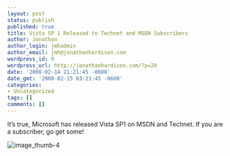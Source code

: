 ```yaml
---
layout: post
status: publish
published: true
title: Vista SP 1 Released to Technet and MSDN Subscribers
author: Jonathan
author_login: jmhadmin
author_email: jmh@jonathanhardison.com
wordpress_id: 9
wordpress_url: http://jonathanhardison.com/?p=28
date: '2008-02-14 21:21:45 -0600'
date_gmt: '2008-02-15 03:21:45 -0600'
categories:
- Uncategorized
tags: []
comments: []
---
```

It’s true, Microsoft has released Vista SP1 on MSDN and Technet. If you are a subscriber, go get some!

![image_thumb-4]({{site.base}}/imagecontent/2008/09/image-thumb-4-thumb.png)

